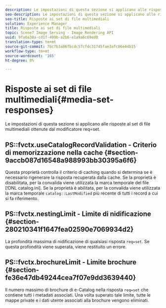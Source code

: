 ```yaml
---
description: Le impostazioni di questa sezione si applicano alle risposte al set di file multimediali ottenute dal modificatore req=set.
seo-description: Le impostazioni di questa sezione si applicano alle risposte al set di file multimediali ottenute dal modificatore req=set.
seo-title: Risposte ai set di file multimediali
solution: Experience Manager
title: Risposte ai set di file multimediali
topic: Scene7 Image Serving - Image Rendering API
uuid: 9fa6a38a-cd1f-499b-a2b6-e1a9a6c69ed0
translation-type: tm+mt
source-git-commit: 7bc7b3a86fbcdc57cfdc31745fae3afc06e44b15
workflow-type: tm+mt
source-wordcount: '165'
ht-degree: 0%

---
```



# Risposte ai set di file multimediali{#media-set-responses}

Le impostazioni di questa sezione si applicano alle risposte al set di file multimediali ottenute dal modificatore req=set.

## PS::fvctx.useCatalogRecordValidation - Criterio di memorizzazione nella cache {#section-9accb087d16548a988993bb30395a6f6}

Questa proprietà controlla il criterio di caching quando si determina se è necessario rigenerare la risposta recuperata dalla cache. Se la proprietà è disabilitata, per la convalida viene utilizzata la marca temporale del file [!DNL catalog.ini]. Se la proprietà è abilitata, per la convalida viene utilizzata la marca temporale `catalog::LastModified` più recente di tutti i record a cui si fa riferimento.

## PS::fvctx.nestingLimit - Limite di nidificazione {#section-280210341f1647fea02590e7069934d2}

La profondità massima di nidificazione di qualsiasi risposta `req=set`. Se questa profondità viene superata, viene restituito un errore.

## PS::fvctx.brochureLimit - Limite brochure {#section-fe36e47db49244cea7f07e9dd3639440}

Il numero massimo di brochure di e-Catalog nella risposta `req=set` che contiene tutti i metadati associati. Una volta superato tale limite, tutte le mappe private e i dati utente associati alla brochure vengono eliminati.
